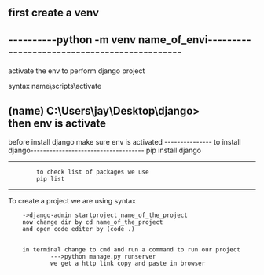 first create a venv 
----------------------------------------------------------------------------------
----------python -m venv name_of_envi---------------------------------------------
----------------------------------------------------------------------------------
activate the env to perform django project

syntax
    name\scripts\activate

(name) C:\Users\jay\Desktop\django>    
then env is activate
---------------------------------------------------------------------------
before install django make sure env is activated
--------------- to install django------------------------------------
pip install django

------------
            to check list of packages we use 
            pip list

-----------------------------------------------------------------------------------


To create a project we are using syntax 


        ->django-admin startproject name_of_the_project
        now change dir by cd name_of_the_project
        and open code editer by (code .)

        
        in terminal change to cmd and run a command to run our project 
                --->python manage.py runserver
                we get a http link copy and paste in browser 
